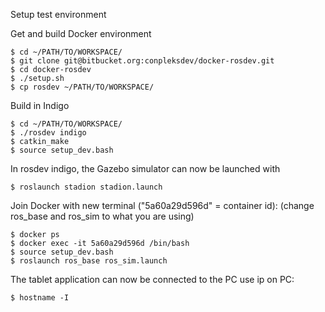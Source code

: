 Setup test environment

Get and build Docker environment

    $ cd ~/PATH/TO/WORKSPACE/
    $ git clone git@bitbucket.org:conpleksdev/docker-rosdev.git
    $ cd docker-rosdev
    $ ./setup.sh
    $ cp rosdev ~/PATH/TO/WORKSPACE/

Build in Indigo

    $ cd ~/PATH/TO/WORKSPACE/
    $ ./rosdev indigo
    $ catkin_make
    $ source setup_dev.bash

In rosdev indigo, the Gazebo simulator can now be launched with

    $ roslaunch stadion stadion.launch

Join Docker with new terminal ("5a60a29d596d" = container id): (change ros_base and ros_sim to what you are using)

    $ docker ps
    $ docker exec -it 5a60a29d596d /bin/bash
    $ source setup_dev.bash
    $ roslaunch ros_base ros_sim.launch

The tablet application can now be connected to the PC use ip on PC:

    $ hostname -I
